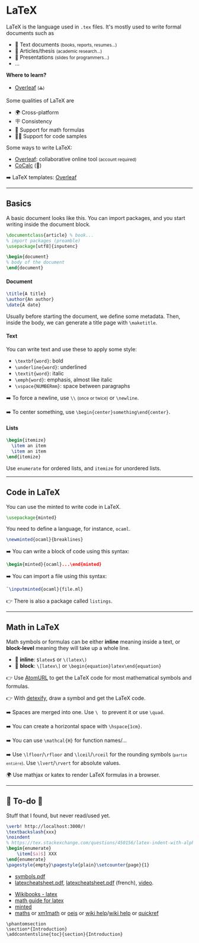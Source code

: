 # LaTeX

<div class="row row-cols-md-2"><div>

LaTeX is the language used in `.tex` files. It's mostly used to write formal documents such as

* 📝 Text documents <small>(books, reports, resumes...)</small>
* 🏫 Articles/thesis <small>(academic research...)</small>
* 🎉 Presentations <small>(slides for programmers...)</small>
* ...

**Where to learn?**

* [Overleaf](https://www.overleaf.com/learn) <small>(⛪)</small>

</div><div>

Some qualities of LaTeX are

* 🌍 Cross-platform
* 🪧 Consistency
* 🧮 Support for math formulas
* 🧑‍💻 Support for code samples

Some ways to write LaTeX:

* [Overleaf](https://www.overleaf.com/): collaborative online tool <small>(account required)</small>
* [CoCalc](https://cocalc.com/) (👻)

➡️ LaTeX templates: [Overleaf](https://www.overleaf.com/latex/templates)
</div></div>

<hr class="sep-both">

## Basics

<div class="row row-cols-md-2"><div>

A basic document looks like this. You can import packages, and you start writing inside the document block.

```tex
\documentclass{article} % book...
% import packages (preamble)
\usepackage[utf8]{inputenc}

\begin{document}
% body of the document
\end{document}
```

#### Document

<div class="row row-cols-md-2"><div class="align-self-center">

```tex
\title{A title}
\author{An author}
\date{A date}
```
</div><div>

Usually before starting the document, we define some metadata. Then, inside the body, we can generate a title page with `\maketitle`.
</div></div>
</div><div>

#### Text

You can write text and use these to apply some style:

* `\textbf{word}`: bold
* `\underline{word}`: underlined
* `\textit{word}`: italic
* `\emph{word}`: emphasis, almost like italic
* `\vspace{NUMBERmm}`: space between paragraphs

➡️ To force a newline, use `\\` <small>(once or twice)</small> or `\newline`.

➡️ To center something, use `\begin{center}something\end{center}`.

#### Lists

<div class="row row-cols-md-2 mt-3"><div>

```latex
\begin{itemize}
  \item an item
  \item an item
\end{itemize}
```
</div><div class="align-self-center">

Use `enumerate` for ordered lists, and `itemize` for unordered lists.
</div></div>
</div></div>

<hr class="sep-both">

## Code in LaTeX

<div class="row row-cols-md-2"><div>

You can use the minted to write code in LaTeX.

```tex
\usepackage{minted}
```

You need to define a language, for instance, `ocaml`.

```tex
\newminted{ocaml}{breaklines}
```
</div><div>

➡️ You can write a block of code using this syntax:

```tex
\begin{minted}{ocaml}...\end{minted}
```

➡️ You can import a file using this syntax:

```tex
`\inputminted{ocaml}{file.ml}
```

👉 There is also a package called `listings`.
</div></div>

<hr class="sep-both">

## Math in LaTeX

<div class="row row-cols-md-2"><div>

Math symbols or formulas can be either **inline** meaning inside a text, or **block-level** meaning they will take up a whole line.

* 💬 **inline**: `$latex$` or `\(latex\)`
* 🧮 **block**: `\[latex\]` or `\begin{equation}latex\end{equation}`

👉 Use [AtomURL](https://atomurl.net/math/) to get the LaTeX code for most mathematical symbols and formulas.

👉 With [detexify](https://detexify.kirelabs.org/classify.html), draw a symbol and get the LaTeX code.
</div><div>

➡️ Spaces are merged into one. Use `\ ` to prevent it or use `\quad`.

➡️ You can create a horizontal space with `\hspace{1cm}`.

➡️ You can use `\mathcal{H}` for function names/...

➡️ Use `\lfloor`/`\rfloor` and `\lceil`/`\rceil` for the rounding symbols <small>(`partie entière`)</small>. Use `\lvert`/`\rvert` for absolute values.

🌍 Use mathjax or katex to render LaTeX formulas in a browser.
</div></div>

<hr class="sep-both">

## 👻 To-do 👻

Stuff that I found, but never read/used yet.

<div class="row row-cols-md-2"><div>

```latex
\verb! http://localhost:3000/!
\textbackslash{xxx}
\noindent
% https://tex.stackexchange.com/questions/450156/latex-indent-with-alphabet-list
\begin{enumerate}
    \item[$a)$] XXX
\end{enumerate}
\pagestyle{empty}\pagestyle{plain}\setcounter{page}{1}
```

* [symbols.pdf](https://www.caam.rice.edu/~heinken/latex/symbols.pdf)
* [latexcheatsheet.pdf](https://users.dickinson.edu/~richesod/latex/latexcheatsheet.pdf),
  [latexcheatsheet.pdf](https://users.dickinson.edu/~richesod/latex/LatexFrench.pdf) (french),
  [video](https://divisbyzero.com/teaching/a-quick-guide-to-latex/).
</div><div>

* [Wikibooks - latex](https://en.wikibooks.org/wiki/LaTeX/Mathematics)
* [math guide for latex](http://tug.ctan.org/info/short-math-guide/short-math-guide.pdf)
* [minted](https://www.overleaf.com/learn/latex/Code_Highlighting_with_minted)
* [maths](https://fr.wikibooks.org/wiki/LaTeX/%C3%89crire_des_math%C3%A9matiques) or [xm1math](https://www.xm1math.net/doculatex/) or [oeis](https://oeis.org/wiki/List_of_LaTeX_mathematical_symbols) or [wiki help](https://fr.wikipedia.org/wiki/Aide:Formules_TeX)/[wiki help](https://en.wikipedia.org/wiki/Help:Displaying_a_formula#Functions,_symbols,_special_characters) or [quickref](https://math.meta.stackexchange.com/questions/5020/mathjax-basic-tutorial-and-quick-reference)

```
\phantomsection
\section*{Introduction}
\addcontentsline{toc}{section}{Introduction}
```
</div></div>
